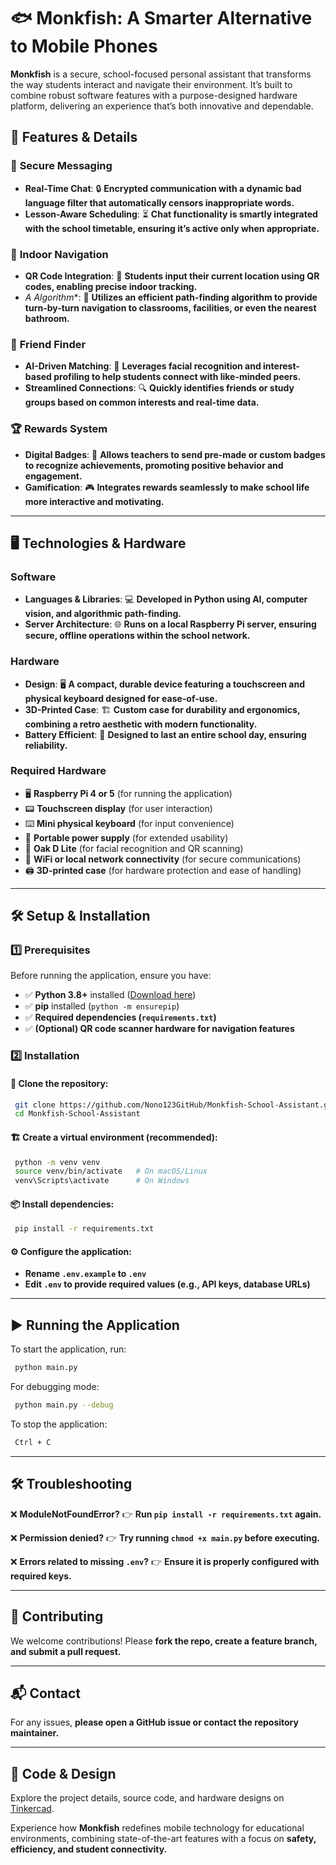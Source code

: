 # 🐟 **Monkfish: A Smarter Alternative to Mobile Phones**

**Monkfish** is a secure, school-focused personal assistant that transforms the way students interact and navigate their environment. It’s built to combine robust software features with a purpose-designed hardware platform, delivering an experience that’s both innovative and dependable.

## 🚀 **Features & Details**

### 📩 **Secure Messaging**
- **Real-Time Chat**: 🔒 **Encrypted communication with a dynamic bad language filter that automatically censors inappropriate words.**
- **Lesson-Aware Scheduling**: ⏳ **Chat functionality is smartly integrated with the school timetable, ensuring it’s active only when appropriate.**

### 🏫 **Indoor Navigation**
- **QR Code Integration**: 📌 **Students input their current location using QR codes, enabling precise indoor tracking.**
- **A* Algorithm**: 🧭 **Utilizes an efficient path-finding algorithm to provide turn-by-turn navigation to classrooms, facilities, or even the nearest bathroom.**

### 🤝 **Friend Finder**
- **AI-Driven Matching**: 🧠 **Leverages facial recognition and interest-based profiling to help students connect with like-minded peers.**
- **Streamlined Connections**: 🔍 **Quickly identifies friends or study groups based on common interests and real-time data.**

### 🏆 **Rewards System**
- **Digital Badges**: 🏅 **Allows teachers to send pre-made or custom badges to recognize achievements, promoting positive behavior and engagement.**
- **Gamification**: 🎮 **Integrates rewards seamlessly to make school life more interactive and motivating.**

---

## 🖥️ **Technologies & Hardware**

### **Software**
- **Languages & Libraries**: 💻 **Developed in Python using AI, computer vision, and algorithmic path-finding.**
- **Server Architecture**: 🌐 **Runs on a local Raspberry Pi server, ensuring secure, offline operations within the school network.**

### **Hardware**
- **Design**: 🖥️ **A compact, durable device featuring a touchscreen and physical keyboard designed for ease-of-use.**
- **3D-Printed Case**: 🏗️ **Custom case for durability and ergonomics, combining a retro aesthetic with modern functionality.**
- **Battery Efficient**: 🔋 **Designed to last an entire school day, ensuring reliability.**

### **Required Hardware**
- 🖥️ **Raspberry Pi 4 or 5** (for running the application)
- 📟 **Touchscreen display** (for user interaction)
- ⌨️ **Mini physical keyboard** (for input convenience)
- 🔋 **Portable power supply** (for extended usability)
- 📸 **Oak D Lite** (for facial recognition and QR scanning)
- 📶 **WiFi or local network connectivity** (for secure communications)
- 🖨️ **3D-printed case** (for hardware protection and ease of handling)

---

## 🛠️ **Setup & Installation**

### **1️⃣ Prerequisites**
Before running the application, ensure you have:
- ✅ **Python 3.8+** installed ([Download here](https://www.python.org/downloads/))
- ✅ **pip** installed (`python -m ensurepip`)
- ✅ **Required dependencies (`requirements.txt`)**
- ✅ **(Optional) QR code scanner hardware for navigation features**

### **2️⃣ Installation**
#### 🔽 **Clone the repository:**
```bash
 git clone https://github.com/Nono123GitHub/Monkfish-School-Assistant.git
 cd Monkfish-School-Assistant
```

#### 🏗️ **Create a virtual environment (recommended):**
```bash
 python -m venv venv
 source venv/bin/activate   # On macOS/Linux
 venv\Scripts\activate      # On Windows
```

#### 📦 **Install dependencies:**
```bash
 pip install -r requirements.txt
```

#### ⚙️ **Configure the application:**
- **Rename `.env.example` to `.env`**
- **Edit `.env` to provide required values (e.g., API keys, database URLs)**

---

## ▶️ **Running the Application**

To start the application, run:
```bash
 python main.py
```

For debugging mode:
```bash
 python main.py --debug
```

To stop the application:
```bash
 Ctrl + C
```

---

## 🛠️ **Troubleshooting**

❌ **ModuleNotFoundError?**
👉 **Run `pip install -r requirements.txt` again.**

❌ **Permission denied?**
👉 **Try running `chmod +x main.py` before executing.**

❌ **Errors related to missing `.env`?**
👉 **Ensure it is properly configured with required keys.**

---

## 📝 **Contributing**
We welcome contributions! Please **fork the repo, create a feature branch, and submit a pull request.**

---

## 📬 **Contact**
For any issues, **please open a GitHub issue or contact the repository maintainer.**

---

## 🔗 **Code & Design**

Explore the project details, source code, and hardware designs on [Tinkercad](https://www.tinkercad.com/things/e278IqMzMDa-case).

Experience how **Monkfish** redefines mobile technology for educational environments, combining state-of-the-art features with a focus on **safety, efficiency, and student connectivity.**

